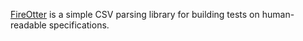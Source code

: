 [FireOtter](https://github.com/Versal/fireotter) is a simple CSV parsing library for building tests on human-readable specifications.
